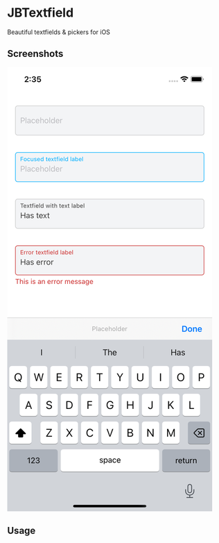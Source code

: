 # JBTextfield

Beautiful textfields & pickers for iOS

## Screenshots
![Screenshot](JBTextfield.png)

## Usage

